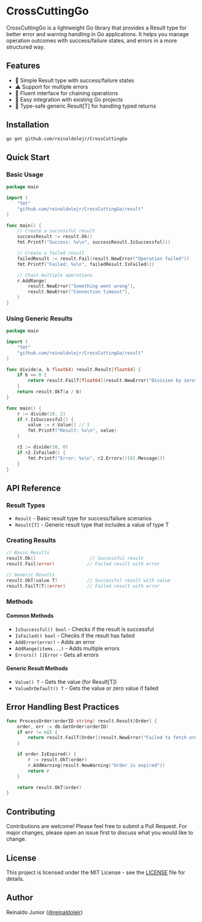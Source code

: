 # CrossCuttingGo

CrossCuttingGo is a lightweight Go library that provides a Result type for better error and warning handling in Go applications. It helps you manage operation outcomes with success/failure states, and errors in a more structured way.

## Features

- 🎯 Simple Result type with success/failure states
- ⚠️ Support for multiple errors
- 🔄 Fluent interface for chaining operations
- 🔌 Easy integration with existing Go projects
- 🧪 Type-safe generic Result[T] for handling typed returns

## Installation

```bash
go get github.com/reinaldolejr/CrossCuttingGo
```

## Quick Start

### Basic Usage

```go
package main

import (
    "fmt"
    "github.com/reinaldolejr/CrossCuttingGo/result"
)

func main() {
    // Create a successful result
    successResult := result.Ok()
    fmt.Printf("Success: %v\n", successResult.IsSuccessful())

    // Create a failed result
    failedResult := result.Fail(result.NewError("Operation failed"))
    fmt.Printf("Failed: %v\n", failedResult.IsFailed())

    // Chain multiple operations
    r.AddRange(
        result.NewError("Something went wrong"),
        result.NewError("Connection timeout"),
    )
}
```

### Using Generic Results

```go
package main

import (
    "fmt"
    "github.com/reinaldolejr/CrossCuttingGo/result"
)

func divide(a, b float64) result.Result[float64] {
    if b == 0 {
        return result.FailT[float64](result.NewError("Division by zero"))
    }
    return result.OkT(a / b)
}

func main() {
    r := divide(10, 2)
    if r.IsSuccessful() {
        value := r.Value() // 5
        fmt.Printf("Result: %v\n", value)
    }

    r2 := divide(10, 0)
    if r2.IsFailed() {
        fmt.Printf("Error: %v\n", r2.Errors()[0].Message())
    }
}
```

## API Reference

### Result Types

- `Result` - Basic result type for success/failure scenarios
- `Result[T]` - Generic result type that includes a value of type T

### Creating Results

```go
// Basic Results
result.Ok()                    // Successful result
result.Fail(error)            // Failed result with error

// Generic Results
result.OkT(value T)           // Successful result with value
result.FailT[T](error)        // Failed result with error
```

### Methods

#### Common Methods
- `IsSuccessful() bool` - Checks if the result is successful
- `IsFailed() bool` - Checks if the result has failed
- `AddError(error)` - Adds an error
- `AddRange(items...)` - Adds multiple errors
- `Errors() []Error` - Gets all errors

#### Generic Result Methods
- `Value() T` - Gets the value (for Result[T])
- `ValueOrDefault() T` - Gets the value or zero value if failed

## Error Handling Best Practices

```go
func ProcessOrder(orderID string) result.Result[Order] {
    order, err := db.GetOrder(orderID)
    if err != nil {
        return result.FailT[Order](result.NewError("Failed to fetch order"))
    }

    if order.IsExpired() {
        r := result.OkT(order)
        r.AddWarning(result.NewWarning("Order is expired"))
        return r
    }

    return result.OkT(order)
}
```

## Contributing

Contributions are welcome! Please feel free to submit a Pull Request. For major changes, please open an issue first to discuss what you would like to change.

## License

This project is licensed under the MIT License - see the [LICENSE](LICENSE) file for details.

## Author

Reinaldo Junior ([@reinaldolejr](https://github.com/reinaldolejr))
